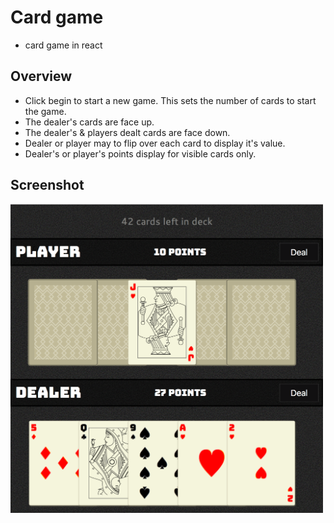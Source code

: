 # Card game
* card game in react

## Overview
* Click begin to start a new game. This sets the number of cards to start the game.
* The dealer's cards are face up.
* The dealer's & players dealt cards are face down.
* Dealer or player may to flip over each card to display it's value.
* Dealer's or player's points display for visible cards only.

## Screenshot
<img src="screen_game.png" style="width:500px"/>
